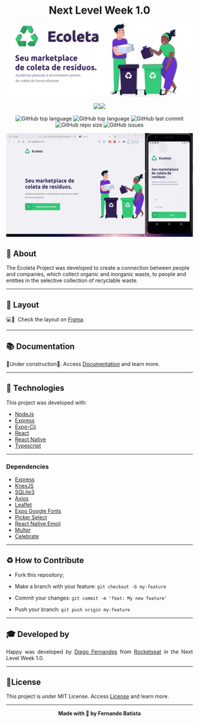 <h1 align="center">Next Level Week 1.0</h1>
<p align="center">
<img src="./.github/Ecoleta.png"/>
</p>

<div align="center">
<img src="https://img.shields.io/badge/ROCKETSEAT-NLW%203.0-34CB79?style=for-the-badge&logo=appveyor"/><img src="https://img.shields.io/badge/LICENSE-MIT-34CB79?style=for-the-badge&logo=appveyor" />

![GitHub top language](https://img.shields.io/github/languages/count/Nandosbx/Ecoleta?color=34CB79&&style=flat-square&logo=appveyor) 
![GitHub top language](https://img.shields.io/github/languages/top/Nandosbx/Ecoleta?color=34CB79&&style=flat-square&logo=appveyor) ![GitHub last commit](https://img.shields.io/github/last-commit/Nandosbx/Ecoleta?color=34CB79&&style=flat-square&logo=appveyor) ![GitHub repo size](https://img.shields.io/github/repo-size/Nandosbx/Ecoleta?color=34CB79&&style=flat-square&logo=appveyor) ![GitHub issues](https://img.shields.io/github/issues/Nandosbx/Ecoleta?color=34CB79&&style=flat-square&logo=appveyor)

</div>

<p align="center">
<img src="./.github/Ecoleta.gif"/>
</p>

<h2>📖 About</h2>


The Ecoleta Project was developed to create a connection between people and companies, which collect organic and inorganic waste, to people and entities in the selective collection of recyclable waste.

------------
<h2>🔖 Layout</h2>
<div align="justify">

💻📱 &nbsp;Check the layout on <a href="https://www.figma.com/file/cF9QZnP7ogR3vKQMeowzTd/Ecoleta">Figma</a>.

------------

<h2>📚 Documentation</h2>

🚧Under construction🚧.
Access <a href="https://github.com/Nandosbx/Ecoleta/blob/master/DOCUMENTATION.md">Documentation</a> and learn more.

------------

<h2>🚀 Technologies</h2>

This project was developed with:
- [NodeJs](https://nodejs.org/en/ "NodeJs")
- [Express](https://expressjs.com/ "Express")
- [Expo-Cli](https://expo.io/tools#cli "Expo-Cli")
- [React](https://reactjs.org/ "React")
- [React Native](https://reactnative.dev/ "React Native")
- [Typescript](https://www.typescriptlang.org/ "Typescript")

------------


<h3>Dependencies</h3>

- [Express](https://expressjs.com/ "Express")
- [KnexJS](http://knexjs.org/ "KnexJS")
- [SQLite3](https://www.npmjs.com/package/sqlite3 "SQLite3")
- [Axios](https://www.npmjs.com/package/axios "Axios")
- [Leaflet](https://leafletjs.com/ "Leaflet")
- [Expo Google Fonts](https://github.com/expo/google-fonts " [Expo Google Fonts]")
- [Picker Select](https://www.npmjs.com/package/react-native-picker-select "Picker Select")
- [React Native Emoji](https://github.com/EricPKerr/react-native-emoji "React Native Emoji")
- [Multer](https://www.npmjs.com/package/multer "Multer")
- [Celebrate](https://www.npmjs.com/package/celebrate "Celebrate")

------------

<h2>♻️ How to Contribute</h2>

- Fork this repository;

- Make a branch with your feature: `git checkout -b my-feature`

- Commit your changes: `git commit -m 'feat: My new feature'`

- Push your branch: `git push origin my-feature`

------------

<h2>🎓 Developed by</h2>
Happy was developed by <a href="https://github.com/diego3g">Diego Fernandes</a> from <a href="https://rocketseat.com.br/">Rocketseat</a> in the Next Level Week 1.0.

------------


<h2>📃License</h2>

This project is under MIT License. Access <a href="https://github.com/Nandosbx/Ecoleta/blob/master/LICENSE.md">License</a> and learn more.

------------


<footer align="center">
 <strong align="center">Made with 💜 by Fernando Batista</strong>
</footer>